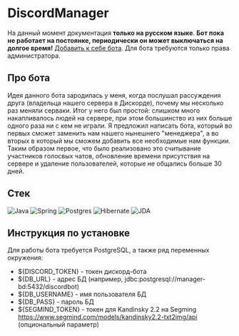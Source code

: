 # DiscordManager
На данный момент документация **только на русском языке**. **Бот пока не работает на постоянке, периодически он может выключаться на долгое время!** [Добавить к себе бота](https://discord.com/oauth2/authorize?client_id=1116872667811823698&scope=bot&permissions=8). 
Для бота требуются только права администратора.
 
## Про бота 
Идея данного бота зародилась у меня, когда послушал рассуждения друга (владельца нашего сервера в Дискорде), почему мы несколько раз меняли серваки. Итог у него был простой: слишком много накапливалось людей на сервере, при этом большинство из них больше одного раза ни с кем не играли.
Я предложил написать бота, который во первых сможет заменить нам нашего нынешнего "менеджера", а во вторых в который мы сможем добавить все необходимые нам функции. Таким образом первое, что было реализовано это считывание участников голосвых чатов, обновление времени присутствия на 
сервере и удаление пользователей, которые не общались больше 30 дней.

## Стек
![Java](https://img.shields.io/badge/java-%23ED8B00.svg?style=for-the-badge&logo=openjdk&logoColor=white)  ![Spring](https://img.shields.io/badge/spring-%236DB33F.svg?style=for-the-badge&logo=spring&logoColor=white)  ![Postgres](https://img.shields.io/badge/postgres-%23316192.svg?style=for-the-badge&logo=postgresql&logoColor=white)  ![Hibernate](https://img.shields.io/badge/Hibernate-59666C?style=for-the-badge&logo=Hibernate&logoColor=white) ![JDA](https://img.shields.io/badge/Discord-%25235865F2.svg?style=for-the-badge&logo=discord&logoColor=white&label=JDA&labelColor=blue&color=blue)

## Инструкция по установке
Для работы бота требуется PostgreSQL, а также ряд переменных окружения:
- ${DISCORD_TOKEN} - токен дискорд-бота
- ${DB_URL} - адрес БД (например, jdbc:postgresql://manager-bd:5432/discordbot)
- ${DB_USERNAME} - имя пользователя БД
- ${DB_PASS} - пароль БД
- ${SEGMIND_TOKEN} - токен для Kandinsky 2.2 на Segming https://www.segmind.com/models/kandinsky2.2-txt2img/api  (опциональный параметр)

